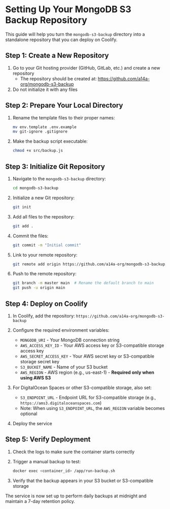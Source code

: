 # Setting Up Your MongoDB S3 Backup Repository

This guide will help you turn the `mongodb-s3-backup` directory into a standalone repository that you can deploy on Coolify.

## Step 1: Create a New Repository

1. Go to your Git hosting provider (GitHub, GitLab, etc.) and create a new repository
   - The repository should be created at: https://github.com/a14a-org/mongodb-s3-backup
2. Do not initialize it with any files

## Step 2: Prepare Your Local Directory

1. Rename the template files to their proper names:
   ```bash
   mv env.template .env.example
   mv git-ignore .gitignore
   ```

2. Make the backup script executable:
   ```bash
   chmod +x src/backup.js
   ```

## Step 3: Initialize Git Repository

1. Navigate to the `mongodb-s3-backup` directory:
   ```bash
   cd mongodb-s3-backup
   ```

2. Initialize a new Git repository:
   ```bash
   git init
   ```

3. Add all files to the repository:
   ```bash
   git add .
   ```

4. Commit the files:
   ```bash
   git commit -m "Initial commit"
   ```

5. Link to your remote repository:
   ```bash
   git remote add origin https://github.com/a14a-org/mongodb-s3-backup.git
   ```

6. Push to the remote repository:
   ```bash
   git branch -m master main  # Rename the default branch to main
   git push -u origin main
   ```

## Step 4: Deploy on Coolify

1. In Coolify, add the repository: `https://github.com/a14a-org/mongodb-s3-backup`
2. Configure the required environment variables:
   - `MONGODB_URI` - Your MongoDB connection string
   - `AWS_ACCESS_KEY_ID` - Your AWS access key or S3-compatible storage access key
   - `AWS_SECRET_ACCESS_KEY` - Your AWS secret key or S3-compatible storage secret key
   - `S3_BUCKET_NAME` - Name of your S3 bucket
   - `AWS_REGION` - AWS region (e.g., us-east-1) - **Required only when using AWS S3**

3. For DigitalOcean Spaces or other S3-compatible storage, also set:
   - `S3_ENDPOINT_URL` - Endpoint URL for S3-compatible storage (e.g., `https://ams3.digitaloceanspaces.com`)
   - Note: When using `S3_ENDPOINT_URL`, the `AWS_REGION` variable becomes optional

4. Deploy the service

## Step 5: Verify Deployment

1. Check the logs to make sure the container starts correctly
2. Trigger a manual backup to test:
   ```bash
   docker exec <container_id> /app/run-backup.sh
   ```

3. Verify that the backup appears in your S3 bucket or S3-compatible storage

The service is now set up to perform daily backups at midnight and maintain a 7-day retention policy. 
